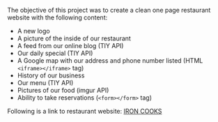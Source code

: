 The objective of this project was to create a clean one page restaurant website with the following content:

* A new logo
* A picture of the inside of our restaurant
* A feed from our online blog (TIY API)
* Our daily special (TIY API)
* A Google map with our address and phone number listed (HTML `<iframe></iframe>` tag)
* History of our business
* Our menu (TIY API)
* Pictures of our food (imgur API)
* Ability to take reservations (`<form></form>` tag)

Following is a link to restaurant website:
[IRON COOKS](http://tiy-gracelee-restaurant.surge.sh)
